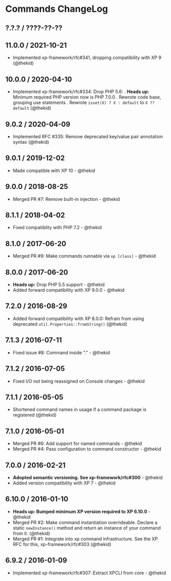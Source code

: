 Commands ChangeLog
==================

## ?.?.? / ????-??-??

## 11.0.0 / 2021-10-21

* Implemented xp-framework/rfc#341, dropping compatibility with XP 9
  (@thekid)

## 10.0.0 / 2020-04-10

* Implemented xp-framework/rfc#334: Drop PHP 5.6:
  . **Heads up:** Minimum required PHP version now is PHP 7.0.0
  . Rewrote code base, grouping use statements
  . Rewrote `isset(X) ? X : default` to `X ?? default`
  (@thekid)

## 9.0.2 / 2020-04-09

* Implemented RFC #335: Remove deprecated key/value pair annotation syntax
  (@thekid)

## 9.0.1 / 2019-12-02

* Made compatible with XP 10 - @thekid

## 9.0.0 / 2018-08-25

* Merged PR #7: Remove built-in injection - @thekid

## 8.1.1 / 2018-04-02

* Fixed compatiblity with PHP 7.2 - @thekid

## 8.1.0 / 2017-06-20

* Merged PR #9: Make commands runnable via `xp [class]` - @thekid

## 8.0.0 / 2017-06-20

* **Heads up:** Drop PHP 5.5 support - @thekid
* Added forward compatibility with XP 9.0.0 - @thekid

## 7.2.0 / 2016-08-29

* Added forward compatibility with XP 8.0.0: Refrain from using deprecated
  `util.Properties::fromString()`
  (@thekid)

## 7.1.3 / 2016-07-11

* Fixed issue #8: Command inside "." - @thekid

## 7.1.2 / 2016-07-05

* Fixed I/O not being reassigned on Console changes - @thekid

## 7.1.1 / 2016-05-05

* Shortened command names in usage if a command package is registered
  (@thekid)

## 7.1.0 / 2016-05-01

* Merged PR #6: Add support for named commands - @thekid
* Merged PR #4: Pass configuration to command constructor - @thekid

## 7.0.0 / 2016-02-21

* **Adopted semantic versioning. See xp-framework/rfc#300** - @thekid 
* Added version compatibility with XP 7 - @thekid

## 6.10.0 / 2016-01-10

* **Heads up: Bumped minimum XP version required to XP 6.10.0** - @thekid
* Merged PR #2: Make command instantiation overrideable. Declare a static
  `newInstance()` method and return an instance of your command from it.
  (@thekid)
* Merged PR #1: Integrate into xp command infrastructure. See the XP
  RFC for this, xp-framework/rfc#303
  (@thekid)

## 6.9.2 / 2016-01-09

* Implemented xp-framework/rfc#307: Extract XPCLI from core - @thekid